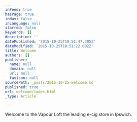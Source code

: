 ```yaml
---
inFeed: true
hasPage: true
inNav: false
inLanguage: null
starred: false
keywords: []
description: ''
datePublished: '2015-10-25T18:51:47.305Z'
dateModified: '2015-10-25T18:51:22.802Z'
title: Welcome
authors: []
publisher:
  name: null
  domain: null
  url: null
  favicon: null
sourcePath: _posts/2015-10-25-welcome.md
published: true
url: welcome/index.html
_type: Article

---
```

Welcome to the Vapour Loft the leading e-cig store in Ipswich.